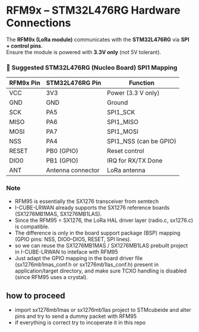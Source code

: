 # RFM9x – STM32L476RG Hardware Connections

The **RFM9x (LoRa module)** communicates with the **STM32L476RG** via **SPI + control pins**.  
Ensure the module is powered with **3.3V only** (not 5V tolerant).

### 🔧 Suggested STM32L476RG (Nucleo Board) SPI1 Mapping

| **RFM9x Pin** | **STM32L476RG Pin** | **Function** |
|---------------|----------------------|--------------|
| VCC           | 3V3                  | Power (3.3 V only) |
| GND           | GND                  | Ground |
| SCK           | PA5                  | SPI1_SCK |
| MISO          | PA6                  | SPI1_MISO |
| MOSI          | PA7                  | SPI1_MOSI |
| NSS           | PA4                  | SPI1_NSS (can be GPIO) |
| RESET         | PB0 (GPIO)           | Reset control |
| DIO0          | PB1 (GPIO)           | IRQ for RX/TX Done |
| ANT           | Antenna connector    | LoRa antenna |

### Note
- RFM95 is essentially the SX1276 transceiver from semtech
- I-CUBE-LRWAN already supports the SX1276 reference boards (SX1276MB1MAS, SX1276MB1LAS).
- Since the RFM95 = SX1276, the LoRa HAL driver layer (radio.c, sx1276.c) is compatible.
- The difference is only in the board support package (BSP) mapping (GPIO pins: NSS, DIO0–DIO5, RESET, SPI lines).
- so we can reuse the SX1276MB1MAS / SX1276MB1LAS prebuilt project in I-CUBE-LRWAN to inteface with RFM95
- Just adapt the GPIO mapping in the board driver file (sx1276mb1mas_conf.h or sx1276mb1las_conf.h) present in application/target directory, and make sure TCXO handling is disabled (since RFM95 uses a crystal).

## how to proceed 
- import sx1276mb1mas or sx1276mb1las project to STMcubeide and alter pins and try to send a dummy packet with RFM95
- if everything is correct try to incoperate it in this repo 
